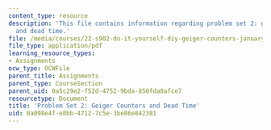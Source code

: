 ```yaml
---
content_type: resource
description: 'This file contains information regarding problem set 2: geiger counters
  and dead time.'
file: /media/courses/22-s902-do-it-yourself-diy-geiger-counters-january-iap-2015/0a098e4fe8bb47127c5e3be86e842381_MIT22_S902IAP15_pset02.pdf
file_type: application/pdf
learning_resource_types:
- Assignments
ocw_type: OCWFile
parent_title: Assignments
parent_type: CourseSection
parent_uid: 0a5c29e2-f52d-4752-9bda-850fda8afce7
resourcetype: Document
title: 'Problem Set 2: Geiger Counters and Dead Time'
uid: 0a098e4f-e8bb-4712-7c5e-3be86e842381
---
```


